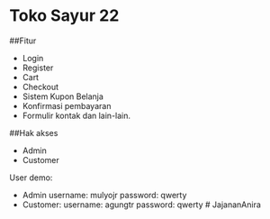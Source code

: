 # Toko Sayur 22



##Fitur
- Login
- Register
- Cart
- Checkout
- Sistem Kupon Belanja
- Konfirmasi pembayaran
- Formulir kontak
dan lain-lain.

##Hak akses
- Admin
- Customer

User demo:
- Admin
username: mulyojr
password: qwerty
- Customer:
username: agungtr
password: qwerty
#   J a j a n a n A n i r a  
 
